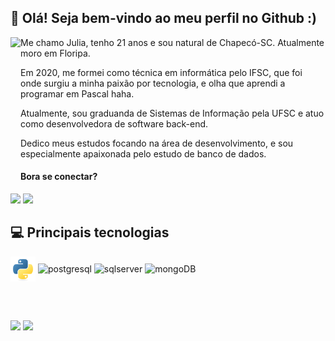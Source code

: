 <h2>👋 Olá! Seja bem-vindo ao meu perfil no Github :) </h2>

<img align="left" height="250" src="https://media.tenor.com/PP9v7VIs6R4AAAAd/scaler-create-impact.gif"/> Me chamo Julia, tenho 21 anos e sou natural de Chapecó-SC. Atualmente moro em Floripa.


Em 2020, me formei como técnica em informática pelo IFSC, que foi onde surgiu a minha paixão por tecnologia, e olha que aprendi a programar em Pascal haha.

Atualmente, sou graduanda de Sistemas de Informação pela UFSC e atuo como desenvolvedora de software back-end.

Dedico meus estudos focando na área de desenvolvimento, e sou especialmente apaixonada pelo estudo de banco de dados.

<h4>Bora se conectar?</h4>
<p><a href="https://www.linkedin.com/in/julia-fernanda-werlang-5762581b9/"><img src="https://img.shields.io/badge/linkedin-%230077B5.svg?&style=for-the-badge&logo=linkedin&logoColor=white" height=25></a>
<a href = "mailto:ajulia.fernanda80@gmail.com"><img src="https://img.shields.io/badge/-Gmail-%23333?style=for-the-badge&logo=gmail&logoColor=white" target="_blank"></a> </p>

<div style="display: inline_block">
<h2>💻 Principais tecnologias</h2>
  <img align="center" alt="python" height="40" width="40" src="https://raw.githubusercontent.com/devicons/devicon/master/icons/python/python-original.svg">
  <img align="center" alt="postgresql" height="40" width="40" src="https://upload.wikimedia.org/wikipedia/commons/thumb/2/29/Postgresql_elephant.svg/1200px-Postgresql_elephant.svg.png">
  <img align="center" alt="sqlserver" height="40" width="40" src="https://www.svgrepo.com/show/303229/microsoft-sql-server-logo.svg">
  <img align="center" alt="mongoDB" height="40" width="40" src="https://www.svgrepo.com/show/354090/mongodb.svg">

</div>

<br><br>
<p>
<img height="180em" src="https://github-readme-stats.vercel.app/api?username=juufernandaw&amp;show_icons=true">
<img height="180em" src="https://github-readme-stats.vercel.app/api/top-langs/?username=juufernandaw&layout=compact"/>
</p>
